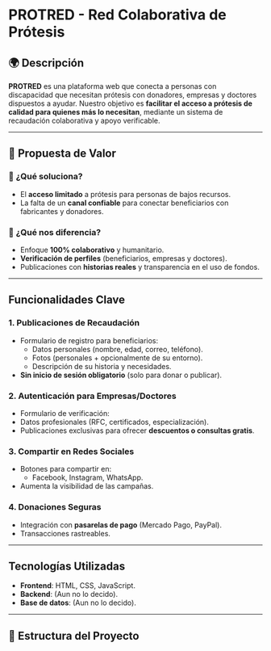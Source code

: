# PROTRED - Red Colaborativa de Prótesis 

## 🌍 **Descripción**  
**PROTRED** es una plataforma web que conecta a personas con discapacidad que necesitan prótesis con donadores, empresas y doctores dispuestos a ayudar. Nuestro objetivo es **facilitar el acceso a prótesis de calidad para quienes más lo necesitan**, mediante un sistema de recaudación colaborativa y apoyo verificable.

---

## 🎯 **Propuesta de Valor**  
### 🔹 **¿Qué soluciona?**  
- El **acceso limitado** a prótesis para personas de bajos recursos.  
- La falta de un **canal confiable** para conectar beneficiarios con fabricantes y donadores.  

### 🔹 **¿Qué nos diferencia?**  
- Enfoque **100% colaborativo** y humanitario.  
- **Verificación de perfiles** (beneficiarios, empresas y doctores).  
- Publicaciones con **historias reales** y transparencia en el uso de fondos.  

---

##  **Funcionalidades Clave**  

### 1. **Publicaciones de Recaudación**  
- Formulario de registro para beneficiarios:  
  -  Datos personales (nombre, edad, correo, teléfono).  
  -  Fotos (personales + opcionalmente de su entorno).  
  -  Descripción de su historia y necesidades.  
- **Sin inicio de sesión obligatorio** (solo para donar o publicar).  

### 2. **Autenticación para Empresas/Doctores**  
-   Formulario de verificación:  
  - Datos profesionales (RFC, certificados, especialización).  
  - Publicaciones exclusivas para ofrecer **descuentos o consultas gratis**.  

### 3. **Compartir en Redes Sociales**  
- Botones para compartir en:  
  - Facebook, Instagram, WhatsApp.  
- Aumenta la visibilidad de las campañas.  

### 4. **Donaciones Seguras**  
- Integración con **pasarelas de pago** (Mercado Pago, PayPal).  
- Transacciones rastreables.  

---

##  **Tecnologías Utilizadas**  
- **Frontend**: HTML, CSS, JavaScript.  
- **Backend**: (Aun no lo decido).  
- **Base de datos**: (Aun no lo decido).  

---

## 📂 **Estructura del Proyecto**  